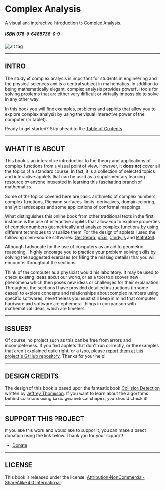 # Complex Analysis
A visual and interactive introduction to [Complex Analysis](https://complex-analysis.github.io).

##### ISBN 978-0-6485736-0-9

![alt tag](https://github.com/complex-analysis/complex-analysis.github.io/blob/master/images/preview.png)

---
## INTRO
The study of complex analysis is important for students in engineering and the
physical sciences and is a central subject in mathematics. In addition to being
mathematically elegant, complex analysis provides powerful tools for solving
problems that are either very difficult or virtually impossible to solve in any
other way.

In this book you will find examples, problems and applets that allow you to explore  complex analysis by using the visual interactive power of the computer (or tablet).

Ready to get started? Skip ahead to the [Table of Contents](https://complex-analysis.github.io/content/table_of_contents.html)

---

## WHAT IT IS ABOUT

This book is an interactive introduction to the theory and applications of complex functions 
from a visual point of view. However, it <strong>does not</strong> cover all the topics of a 
standard course. In fact, it is a collection of selected topics and interactive applets 
that can be used as a supplementary learning resource by anyone interested in learning 
this fascinating branch of mathematics.

Some of the topics covered here are basic arithmetic of complex numbers, complex functions, 
Riemann surfaces, limits, derivatives, domain coloring, analytic landscapes and 
some applications of conformal mappings.

What distinguishes this online book from other traditional texts in the first instance is the use of interactive applets that allow you to explore properties of complex numbers geometrically and analyze complex functions by using different techniques to visualize them. For the design of applets I used the following open-source softwares: [GeoGebra](https://geogebra.org/), [p5.js](https://p5js.org/), [Cindy.js](https://cindyjs.org/) and [MathCell](http://mathcell.org/).

Although I advocate for the use of computers as an aid to geometric reasoning,
I highly encorage you to practice your problem solving skills by solving
the suggested exercises (or filling the missing details) that you will 
encounter throughout the sections.

Think of the computer as a physicist would his laboratory. It may be used
to check existing ideas about our world, or as a tool to discover new phenomena
which then poses new ideas or challenges for their explanation. 
Throughout the sections I have provided detailed instructions (in some cases)
to explore concepts and relationships about complex numbers using specific softwares, 
nevertheless you must still keep in mind that computer hardware and software 
are ephemeral things in comparison with mathematical ideas, which are timeless.

---

## ISSUES?
Of course, no project such as this can be free from errors and incompleteness. 
If you find applets that don't run correctly, or the examples that aren't explained 
quite right, or a typo, please 
[report them at this project's GitHub repository](https://github.com/complex-analysis/complex-analysis.github.io/issues). Thanks for your help!

---

## DESIGN CREDITS
The design of this book is based upon the fantastic book [Collision Detection](http://www.jeffreythompson.org/collision-detection/index.php) written by [Jeffrey Thompson](http://www.jeffreythompson.org/). If you want to learn about the algorithms behind collisions using basic geometrical shapes, you should check it!

--- 

## SUPPORT THIS PROJECT
If you like this work and would like to suppor it, you can make a 
direct donation using the link below. Thank you for your support!

* [Donate](https://paypal.me/jcarlosponce/3)


---

## LICENSE

This book is released under the license: [Attribution-NonCommercial-ShareAlike 4.0 International](https://creativecommons.org/licenses/by-nc-sa/4.0/).